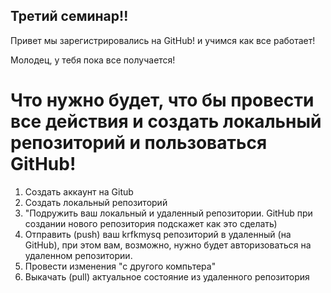 ## Третий семинар!!

Привет мы зарегистрировались на GitHub! и учимся как все работает!

Молодец, у тебя пока все получается!


# Что нужно будет, что бы провести все действия и создать локальный репозиторий и пользоваться GitHub!

1. Создать аккаунт на Gitub
2. Создать локальный репозиторий
3. "Подружить ваш локальный и удаленный репозитории. GitHub при создании нового репозитория подскажет как это сделать)
4. Отправить (push) ваш krfkmysq репозиторий в удаленный (на GitHub), при этом вам, возможно, нужно будет авторизоваться на удаленном репозитории.
5. Провести изменения "с другого компьтера"
6. Выкачать (pull) актуальное состояние из удаленного репозитория 